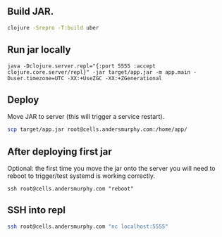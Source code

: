 ## Build JAR.

```bash
clojure -Srepro -T:build uber
```

## Run jar locally

```
java -Dclojure.server.repl="{:port 5555 :accept clojure.core.server/repl}" -jar target/app.jar -m app.main -Duser.timezone=UTC -XX:+UseZGC -XX:+ZGenerational
```

## Deploy

Move JAR to server (this will trigger a service restart).

```bash
scp target/app.jar root@cells.andersmurphy.com:/home/app/
```

## After deploying first jar

Optional: the first time you move the jar onto the server you will need to reboot to trigger/test systemd is working correctly.

```
ssh root@cells.andersmurphy.com "reboot"
```

## SSH into repl

```bash
ssh root@cells.andersmurphy.com "nc localhost:5555"
```

